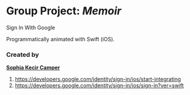# Group Project: *Memoir*

Sign In With Google

Programmatically animated with Swift (iOS).


### Created by 
[**Sophia Kecir Camper**](https://github.com/sophiakc)


1. https://developers.google.com/identity/sign-in/ios/start-integrating
2. https://developers.google.com/identity/sign-in/ios/sign-in?ver=swift